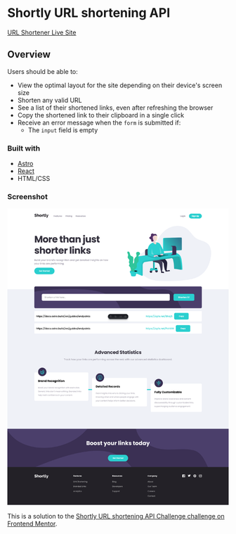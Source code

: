 # Shortly URL shortening API

[URL Shortener Live Site](https://url-shortener-lemon-theta.vercel.app/)

## Overview

Users should be able to:

-   View the optimal layout for the site depending on their device's screen size
-   Shorten any valid URL
-   See a list of their shortened links, even after refreshing the browser
-   Copy the shortened link to their clipboard in a single click
-   Receive an error message when the `form` is submitted if:
    -   The `input` field is empty

### Built with

-   [Astro](https://astro.build/)
-   [React](https://reactjs.org/)
-   HTML/CSS

### Screenshot

![](./screenshot.png)

This is a solution to the [Shortly URL shortening API Challenge challenge on Frontend Mentor](https://www.frontendmentor.io/challenges/url-shortening-api-landing-page-2ce3ob-G).
